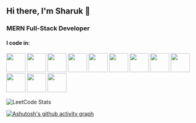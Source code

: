 ## Hi there, I'm Sharuk 👋

### MERN Full-Stack Developer


<!--
**Sharukhhh/Sharukhhh** is a ✨ _special_ ✨ repository because its `README.md` (this file) appears on your GitHub profile.

Here are some ideas to get you started:

- 🔭 I’m currently working on ...
- 🌱 I’m currently learning ...
- 👯 I’m looking to collaborate on ...
- 🤔 I’m looking for help with ...
- 💬 Ask me about ...
- 📫 How to reach me: ...

- 😄 Pronouns: ...
- ⚡ Fun fact: ...
-->

#### I code in: 
<img height='50' width='50' src='https://icons8.com/icon/108784/javascript' /> <img height='50' width='50' src='https://icons8.com/icon/bzf0DqjXFHIW/react' /> 
<img height='50' width='50' src='https://icons8.com/icon/jD-fJzVguBmw/redux' />  <img height='50' width='50' src='https://icons8.com/icon/hsPbhkOH4FMe/node-js' /> <img height='50' width='50' src='https://icons8.com/icon/SDVmtZ6VBGXt/express-js' /> <img height='50' width='50' src='https://icons8.com/icon/74402/mongodb' /> <img height='50' width='50' src='https://icons8.com/icon/gKfcEStXI1Hm/mongoose' /> <img height='50' width='50' src='https://icons8.com/icon/38561/postgresql' />
<img height='50' width='50' src='https://icons8.com/icon/v8RpPQUwv0N8/html-5' /> <img height='50' width='50' src='https://icons8.com/icon/21278/css3' /> <img height='50' width='50' src='https://icons8.com/icon/jD-fJzVguBmw/redux' /> <img height='50' width='50' src='https://icons8.com/icon/4PiNHtUJVbLs/tailwind-css' /> 



![LeetCode Stats](https://leetcard.jacoblin.cool/Sharuk01?theme=wtf&font=Tajawal&ext=heatmap)


[![Ashutosh's github activity graph](https://github-readme-activity-graph.vercel.app/graph?username=Sharukhhh&bg_color=ccc8ea&color=9e614c&line=420a3e&point=e52a2a&area=true&hide_border=true)](https://github.com/ashutosh00710/github-readme-activity-graph)
